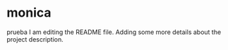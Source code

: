 # monica
prueba
I am editing the README file. Adding some more details about the project description.
